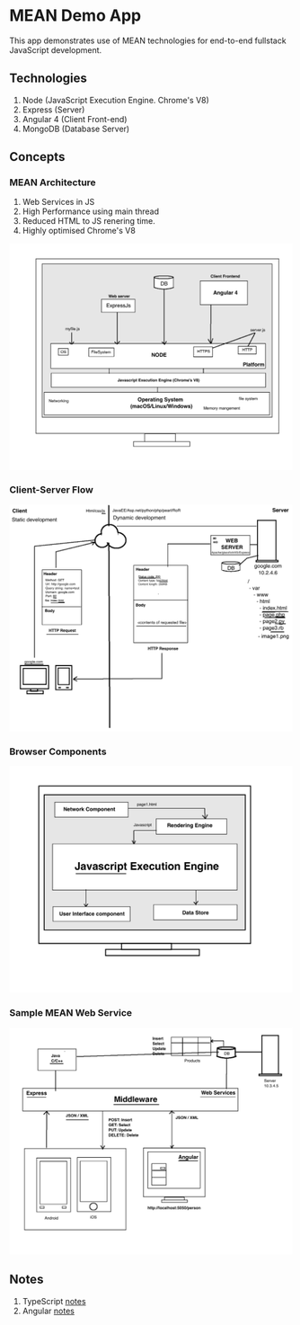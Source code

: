 # MEAN Demo App

This app demonstrates use of MEAN technologies for end-to-end fullstack JavaScript development.

## Technologies
1. Node (JavaScript Execution Engine. Chrome's V8)
2. Express (Server)
3. Angular 4 (Client Front-end)
4. MongoDB (Database Server)

## Concepts

### MEAN Architecture

1. Web Services in JS
2. High Performance using main thread
3. Reduced HTML to JS renering time.
4. Highly optimised Chrome's V8

![alt text](docs/concepts/MEAN-Architecture.png "MEAN Stack Architecture")

### Client-Server Flow

![alt text](docs/concepts/Client-Server.png "Client Server Flow")

### Browser Components

![alt text](docs/concepts/Browser-Architecture.png "Browser Components")

### Sample MEAN Web Service

![alt text](docs/concepts/N-tier-Architecture.png "MEAN Web Service")

## Notes

1. TypeScript [notes](docs/notes/TypeScript.docx)
2. Angular [notes](docs/notes/Angular.docx)


